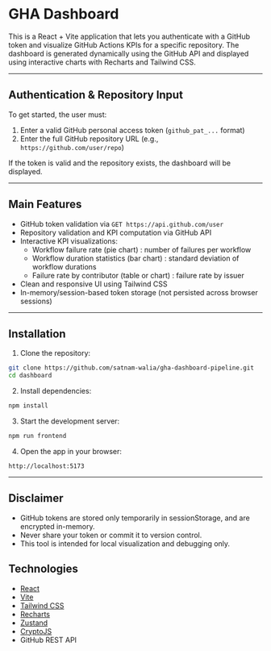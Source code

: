 # GHA Dashboard

This is a React + Vite application that lets you authenticate with a GitHub token and visualize GitHub Actions KPIs for a specific repository. The dashboard is generated dynamically using the GitHub API and displayed using interactive charts with Recharts and Tailwind CSS.

---

## Authentication & Repository Input

To get started, the user must:

1. Enter a valid GitHub personal access token (`github_pat_...` format)
2. Enter the full GitHub repository URL (e.g., `https://github.com/user/repo`)

If the token is valid and the repository exists, the dashboard will be displayed.

---

## Main Features

* GitHub token validation via `GET https://api.github.com/user`
* Repository validation and KPI computation via GitHub API
* Interactive KPI visualizations:
  * Workflow failure rate (pie chart) : number of failures per workflow
  * Workflow duration statistics (bar chart) : standard deviation of workflow durations
  * Failure rate by contributor (table or chart) : failure rate by issuer
* Clean and responsive UI using Tailwind CSS
* In-memory/session-based token storage (not persisted across browser sessions)

---

## Installation

1. Clone the repository:

```bash
git clone https://github.com/satnam-walia/gha-dashboard-pipeline.git
cd dashboard
```

2. Install dependencies:

```bash
npm install
```

3. Start the development server:

```bash
npm run frontend
```

4. Open the app in your browser:

```
http://localhost:5173
```

---

## Disclaimer

* GitHub tokens are stored only temporarily in sessionStorage, and are encrypted in-memory.
* Never share your token or commit it to version control.
* This tool is intended for local visualization and debugging only.

## Technologies

* [React](https://reactjs.org/)
* [Vite](https://vitejs.dev/)
* [Tailwind CSS](https://tailwindcss.com/)
* [Recharts](https://recharts.org/)
* [Zustand](https://github.com/pmndrs/zustand)
* [CryptoJS](https://github.com/brix/crypto-js)
* GitHub REST API 
